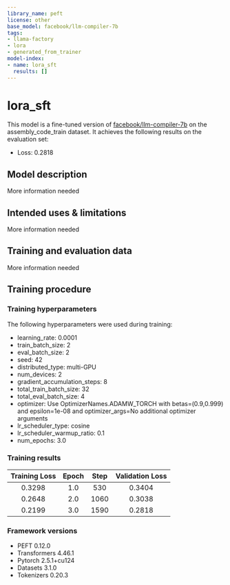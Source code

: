 ```yaml
---
library_name: peft
license: other
base_model: facebook/llm-compiler-7b
tags:
- llama-factory
- lora
- generated_from_trainer
model-index:
- name: lora_sft
  results: []
---
```


<!-- This model card has been generated automatically according to the information the Trainer had access to. You
should probably proofread and complete it, then remove this comment. -->

# lora_sft

This model is a fine-tuned version of [facebook/llm-compiler-7b](https://huggingface.co/facebook/llm-compiler-7b) on the assembly_code_train dataset.
It achieves the following results on the evaluation set:
- Loss: 0.2818

## Model description

More information needed

## Intended uses & limitations

More information needed

## Training and evaluation data

More information needed

## Training procedure

### Training hyperparameters

The following hyperparameters were used during training:
- learning_rate: 0.0001
- train_batch_size: 2
- eval_batch_size: 2
- seed: 42
- distributed_type: multi-GPU
- num_devices: 2
- gradient_accumulation_steps: 8
- total_train_batch_size: 32
- total_eval_batch_size: 4
- optimizer: Use OptimizerNames.ADAMW_TORCH with betas=(0.9,0.999) and epsilon=1e-08 and optimizer_args=No additional optimizer arguments
- lr_scheduler_type: cosine
- lr_scheduler_warmup_ratio: 0.1
- num_epochs: 3.0

### Training results

| Training Loss | Epoch | Step | Validation Loss |
|:-------------:|:-----:|:----:|:---------------:|
| 0.3298        | 1.0   | 530  | 0.3404          |
| 0.2648        | 2.0   | 1060 | 0.3038          |
| 0.2199        | 3.0   | 1590 | 0.2818          |


### Framework versions

- PEFT 0.12.0
- Transformers 4.46.1
- Pytorch 2.5.1+cu124
- Datasets 3.1.0
- Tokenizers 0.20.3